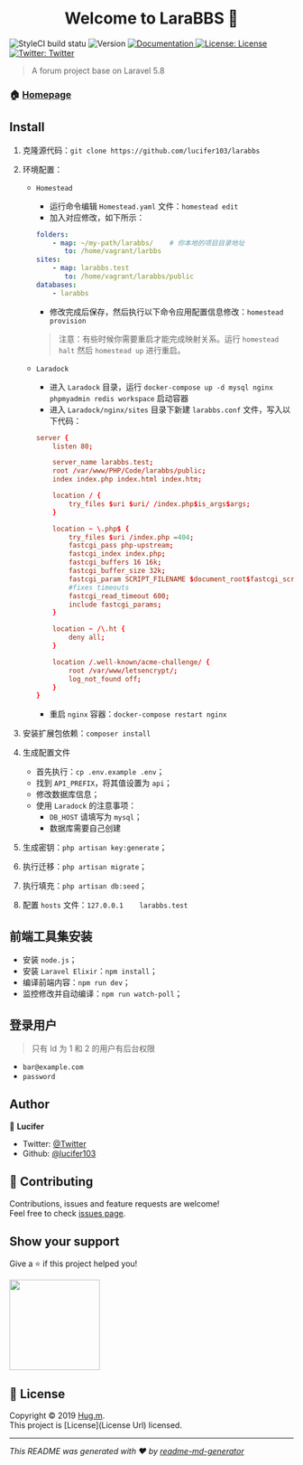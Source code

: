 <h1 align="center">Welcome to LaraBBS 👋</h1>
<p>
<img alt="StyleCI build statu" src="https://github.styleci.io/repos/195837467/shield" />
<img alt="Version" src="https://img.shields.io/badge/version-1.0.0-blue.svg?cacheSeconds=2592000" />
<a href="larabbs.strive.net.cn">
	<img alt="Documentation" src="https://img.shields.io/badge/documentation-yes-brightgreen.svg" target="_blank" />
</a>
<a href="License Url">
	<img alt="License: License" src="https://img.shields.io/badge/License-License-yellow.svg" target="_blank" />
</a>
<a href="https://twitter.com/Twitter">
	<img alt="Twitter: Twitter" src="https://img.shields.io/twitter/follow/Twitter.svg?style=social" target="_blank" />
</a>
</p>

> A forum project base on Laravel 5.8

### 🏠 [Homepage](https://larabbs.learnku.fit/)

## Install

1. 克隆源代码：`git clone https://github.com/lucifer103/larabbs`
2. 环境配置：
	* `Homestead`
		* 运行命令编辑 `Homestead.yaml` 文件：`homestead edit`
		* 加入对应修改，如下所示：
	   	``` yaml
		folders:
			- map: ~/my-path/larabbs/    # 你本地的项目目录地址
			   to: /home/vagrant/larbbs
		sites:
			- map: larabbs.test
			   to: /home/vagrant/larabbs/public
		databases:
			- larabbs
		``` 

		* 修改完成后保存，然后执行以下命令应用配置信息修改：`homestead provision`
		> 注意：有些时候你需要重启才能完成映射关系。运行 `homestead halt` 然后 `homestead up` 进行重启。
 
	* `Laradock`
		* 进入 `Laradock` 目录，运行 `docker-compose up -d mysql nginx phpmyadmin redis workspace` 启动容器
		* 进入 `Laradock/nginx/sites` 目录下新建 `larabbs.conf` 文件，写入以下代码：

		``` conf
		server {
			listen 80;

			server_name larabbs.test;
			root /var/www/PHP/Code/larabbs/public;
			index index.php index.html index.htm;

			location / {
				try_files $uri $uri/ /index.php$is_args$args;
			}

			location ~ \.php$ {
				try_files $uri /index.php =404;
				fastcgi_pass php-upstream;
				fastcgi_index index.php;
				fastcgi_buffers 16 16k;
				fastcgi_buffer_size 32k;
				fastcgi_param SCRIPT_FILENAME $document_root$fastcgi_script_name;
				#fixes timeouts
				fastcgi_read_timeout 600;
				include fastcgi_params;
			}

			location ~ /\.ht {
				deny all;
			}

			location /.well-known/acme-challenge/ {
				root /var/www/letsencrypt/;
				log_not_found off;
			}
		}
		``` 
		* 重启 `nginx` 容器：`docker-compose restart nginx`

3. 安装扩展包依赖：`composer install`
4. 生成配置文件
	 * 首先执行：`cp .env.example .env`；
	 * 找到 `API_PREFIX`，将其值设置为 `api`；
	 * 修改数据库信息；
	 * 使用 `Laradock` 的注意事项：
		 * `DB_HOST` 请填写为 `mysql`；
		 * 数据库需要自己创建
5. 生成密钥：`php artisan key:generate`；
6. 执行迁移：`php artisan migrate`；
7. 执行填充：`php artisan db:seed`；
8. 配置 `hosts` 文件：`127.0.0.1    larabbs.test`

## 前端工具集安装

* 安装 `node.js`；
* 安装 `Laravel Elixir`：`npm install`；
* 编译前端内容：`npm run dev`；
* 监控修改并自动编译：`npm run watch-poll`；

## 登录用户

> 只有 Id 为 1 和 2 的用户有后台权限

* `bar@example.com` 
* `password`

## Author

👤 **Lucifer**

* Twitter: [@Twitter](https://twitter.com/Twitter)
* Github: [@lucifer103](https://github.com/lucifer103)

## 🤝 Contributing

Contributions, issues and feature requests are welcome!<br />Feel free to check [issues page](https://github.com/lucifer103/larabbs/issues).

## Show your support

Give a ⭐️ if this project helped you!

<a href="https://www.patreon.com/Patreon">
<img src="https://cdn.learnku.com/uploads/images/201912/16/25461/sXfCIoQM0E.png!large" width="160">
</a>

## 📝 License

Copyright © 2019 [Hug.m](https://github.com/striveu).<br />
This project is [License](License Url) licensed.

***
_This README was generated with ❤️ by [readme-md-generator](https://github.com/kefranabg/readme-md-generator)_
